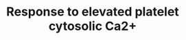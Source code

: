 ---
annotations:
- type: Cell Type Ontology
  value: platelet
- type: Pathway Ontology
  value: phosphatidylinositol 3-kinase signaling pathway
authors:
- MaintBot
- Thomas
- Khanspers
- ReactomeTeam
- Anwesha
- Egonw
description: Activation of phospholipase C enzymes results in the generation of second
  messengers of the phosphatidylinositol pathway. The events resulting from this pathway
  are a rise in intracellular calcium and activation of Protein Kinase C (PKC). Phospholipase
  C cleaves the phosphodiester bond in PIP2 to form 1,2 Diacylglycerol (DAG) and 1,4,5-inositol
  trisphosphate (IP3). IP3 opens Ca2+ channels in the platelet dense tubular system,
  raising intracellular Ca2+ levels. DAG is a second messenger that regulates a family
  of Ser/Thr kinases consisting of PKC isozymes (Nishizuka 1995). DAG achieves activation
  of PKC isozymes by increasing their affinity for phospholipid. Most PKC enzymes
  are also calcium-dependent, so their activation is in synergy with the rise in intracellular
  Ca2+. Platelets contain several PKC isoforms that can be activated by DAG and/or
  Ca2+ (Chang 1997).  View original pathway at [http://www.reactome.org/PathwayBrowser/#DIAGRAM=76005
  Reactome].
last-edited: 2021-01-25
organisms:
- Homo sapiens
redirect_from:
- /index.php/Pathway:WP1903
- /instance/WP1903
schema-jsonld:
- '@context': https://schema.org/
  '@id': https://wikipathways.github.io/pathways/WP1903.html
  '@type': Dataset
  creator:
    '@type': Organization
    name: WikiPathways
  description: Activation of phospholipase C enzymes results in the generation of
    second messengers of the phosphatidylinositol pathway. The events resulting from
    this pathway are a rise in intracellular calcium and activation of Protein Kinase
    C (PKC). Phospholipase C cleaves the phosphodiester bond in PIP2 to form 1,2 Diacylglycerol
    (DAG) and 1,4,5-inositol trisphosphate (IP3). IP3 opens Ca2+ channels in the platelet
    dense tubular system, raising intracellular Ca2+ levels. DAG is a second messenger
    that regulates a family of Ser/Thr kinases consisting of PKC isozymes (Nishizuka
    1995). DAG achieves activation of PKC isozymes by increasing their affinity for
    phospholipid. Most PKC enzymes are also calcium-dependent, so their activation
    is in synergy with the rise in intracellular Ca2+. Platelets contain several PKC
    isoforms that can be activated by DAG and/or Ca2+ (Chang 1997).  View original
    pathway at [http://www.reactome.org/PathwayBrowser/#DIAGRAM=76005 Reactome].
  keywords:
  - 'SERPINF2 '
  - proteins
  - 'LHFPL2 '
  - 'ITGB3 '
  - 'SCG3 '
  - 'APP(18-770) '
  - 'Ca2+ '
  - 'SELP '
  - '4xPalmC-CD36 '
  - 'TAGLN2 '
  - 'ITGA2B(32-1039) '
  - 'PECAM1 '
  - 'Coagulation factor VIII precursor '
  - 'HGF(495-728) '
  - 'TLN1 '
  - 'CALM1 '
  - Platelet releasate
  - 'LY6G6F '
  - secretory granule
  - 'LGALS3BP '
  - 'LAMP2 '
  - 'PSAP(60-142) '
  - 'ENDOD1 '
  - 'PDGF dimer '
  - 'TOR4A '
  - 'Factor VIII precursor '
  - 'AHSG '
  - 'Mg2+ '
  - 'APOA1(25-266) '
  - 'APLP2 '
  - 'PRKCA '
  - 'PHACTR2 '
  - 'SPP2 '
  - 'CHID1 '
  - 'A1BG '
  - 'SRGN '
  - 'PLG(1-810) '
  - 'STXBP2 '
  - 'APOOL '
  - 'Alpha actinins '
  - 'GTP '
  - 'CLEC3B '
  - 'CD9 '
  - Activated
  - 'VTI1B '
  - 'PCYOX1L '
  - 'TUBA4A '
  - '11xCbxE-PROS1 '
  - 'SPARC '
  - 'ITGB3(27-?) '
  - 'LEFTY2(22-366) '
  - 'PPBP(55-128) '
  - 'Pro-EGF '
  - 'DAG '
  - granule contents
  - 'ORM1 '
  - 'PFN1 '
  - 'ANXA5 '
  - 'VWF(23-763) '
  - 'FGG '
  - 'CD63 '
  - components that are
  - 'FN1(32-2386) '
  - 'FAM3C '
  - 'SERPINE1 '
  - 'ADP '
  - 'SERPINA4 '
  - 'CD109 '
  - Ca2+
  - 'F13A1(1-731) '
  - STX4
  - 'TMX3 '
  - 'OLA1 '
  - 'CFL1 '
  - 'CFD '
  - 'VEGFs '
  - 'PF4(32-101) '
  - 'FLNA '
  - 'PS '
  - 'CAP1 '
  - 'GDP '
  - 'CTSW '
  - 'HABP4 '
  - 'TMSB4X '
  - 'TEX264 '
  - 'SERPINA3 '
  - 'FERMT3 '
  - 'factor XIII A chain '
  - 'CLU(23-449) '
  - 'Insulin-like growth factors '
  - 'SERPINA1 '
  - ABCC4
  - '5HT '
  - 'KNG1(19-644) '
  - p-STX4
  - 'A2M '
  - 'MAGED2 '
  - PS
  - 'THBS1 '
  - p-STXBP3
  - HSPA5
  - 'MMRN1(20-1228) '
  - PSAP,CHID1
  - 'TIMP1 '
  - 'PPi '
  - 'POTEKP '
  - 'RAB27B '
  - 'FGA(20-866) '
  - 'SERPING1 '
  - 'HRG '
  - ADP
  - 'TIMP3 '
  - 'SCCPDH '
  - 'VCL '
  - Platelet dense
  - 'QSOX1 '
  - ATP
  - 'PLG(20-810) '
  - 'GAS6(39-691) '
  - STXBP3
  - 'Pi '
  - 'PRKCB '
  - 'ALDOA '
  - 'apoTF '
  - cytosolic proteins
  - 'FGB(31-491) '
  - 'BRPF3 '
  - 'TGF beta  '
  - 'TF '
  - granule content
  - components
  - 'ALB '
  - DAG
  - 'MANF '
  - 'CDC37L1 '
  - 'RARRES2 '
  - 'PLEK '
  - 'ITGA2B(32-?) '
  - released on
  - 'TTN '
  - 'PRKCG '
  - 'CD36 '
  - 'ITIH4 '
  - protein kinase C
  - 'NHLRC2 '
  - 'SYTL4 '
  - 'ALB(19-609) '
  - degranulation
  - Platelet alpha
  - conventional
  - 'WDR1 '
  - 'GTPBP2 '
  - 'APOH '
  - 'factor V '
  - 'ORM2 '
  - 'ISLR '
  - (inferred)
  - 'ITIH3 '
  - 'SOD1 '
  - Protein Kinase C,
  - 'PPBP(35-128) '
  - 'SEPP1 '
  - 'CYB5R1 '
  - 'ATP '
  - 'ECM1 '
  - 'PPIA '
  - 'PCDH7 '
  - granule membrane
  - 'HGF(32-494) '
  - 'PF4(48-101) '
  - CALU
  - 'FAM49B '
  license: CC0
  name: Response to elevated platelet cytosolic Ca2+
seo: CreativeWork
title: Response to elevated platelet cytosolic Ca2+
wpid: WP1903
---